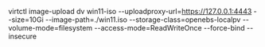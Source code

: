 virtctl image-upload dv win11-iso --uploadproxy-url=https://127.0.0.1:4443 --size=10Gi --image-path=./win11.iso --storage-class=openebs-localpv --volume-mode=filesystem --access-mode=ReadWriteOnce --force-bind --insecure